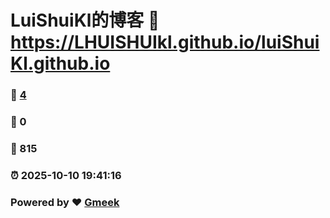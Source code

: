 # LuiShuiKl的博客 :link: https://LHUISHUIkl.github.io/luiShuiKl.github.io 
### :page_facing_up: [4](https://LHUISHUIkl.github.io/luiShuiKl.github.io/tag.html) 
### :speech_balloon: 0 
### :hibiscus: 815 
### :alarm_clock: 2025-10-10 19:41:16 
### Powered by :heart: [Gmeek](https://github.com/Meekdai/Gmeek)
